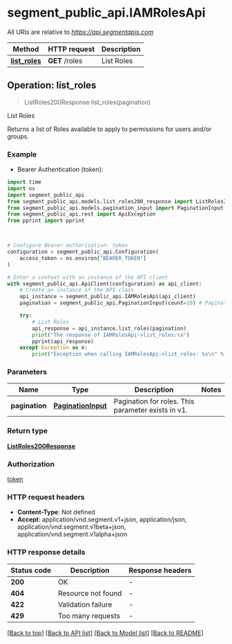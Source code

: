 # segment_public_api.IAMRolesApi

All URIs are relative to *https://api.segmentapis.com*

Method | HTTP request | Description
------------- | ------------- | -------------
[**list_roles**](IAMRolesApi.md#list_roles) | **GET** /roles | List Roles



## Operation: list_roles

> ListRoles200Response list_roles(pagination)

List Roles

Returns a list of Roles available to apply to permissions for users and/or groups.

### Example

* Bearer Authentication (token):
```python
import time
import os
import segment_public_api
from segment_public_api.models.list_roles200_response import ListRoles200Response
from segment_public_api.models.pagination_input import PaginationInput
from segment_public_api.rest import ApiException
from pprint import pprint



# Configure Bearer authorization: token
configuration = segment_public_api.Configuration(
    access_token = os.environ["BEARER_TOKEN"]
)

# Enter a context with an instance of the API client
with segment_public_api.ApiClient(configuration) as api_client:
    # Create an instance of the API class
    api_instance = segment_public_api.IAMRolesApi(api_client)
    pagination = segment_public_api.PaginationInput(count=10) # PaginationInput | Pagination for roles.  This parameter exists in v1.

    try:
        # List Roles
        api_response = api_instance.list_roles(pagination)
        print("The response of IAMRolesApi->list_roles:\n")
        pprint(api_response)
    except Exception as e:
        print("Exception when calling IAMRolesApi->list_roles: %s\n" % e)
```



### Parameters

Name | Type | Description  | Notes
------------- | ------------- | ------------- | -------------
 **pagination** | [**PaginationInput**](.md)| Pagination for roles.  This parameter exists in v1. | 

### Return type

[**ListRoles200Response**](ListRoles200Response.md)

### Authorization

[token](../README.md#token)

### HTTP request headers

 - **Content-Type**: Not defined
 - **Accept**: application/vnd.segment.v1+json, application/json, application/vnd.segment.v1beta+json, application/vnd.segment.v1alpha+json

### HTTP response details
| Status code | Description | Response headers |
|-------------|-------------|------------------|
**200** | OK |  -  |
**404** | Resource not found |  -  |
**422** | Validation failure |  -  |
**429** | Too many requests |  -  |

[[Back to top]](#) [[Back to API list]](../README.md#documentation-for-api-endpoints) [[Back to Model list]](../README.md#documentation-for-models) [[Back to README]](../README.md)

